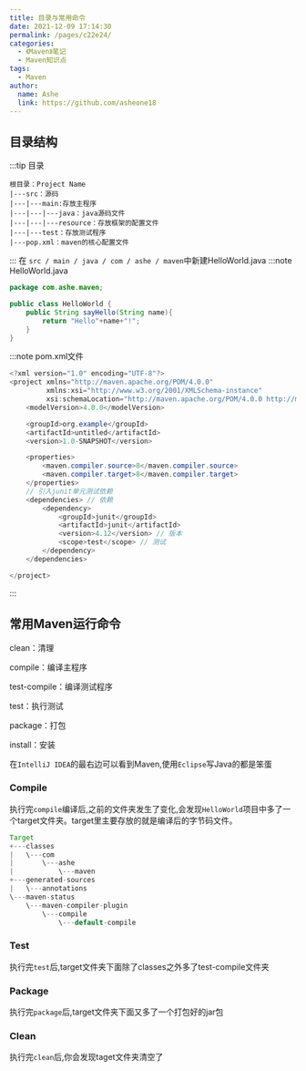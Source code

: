 ```yaml
---
title: 目录与常用命令
date: 2021-12-09 17:14:30
permalink: /pages/c22e24/
categories:
  - 《Maven》笔记
  - Maven知识点
tags:
  - Maven
author:
  name: Ashe
  link: https://github.com/asheone18
---
```


## 目录结构
:::tip 目录
```
根目录：Project Name
|---src：源码
|---|---main:存放主程序
|---|---|---java：java源码文件
|---|---|---resource：存放框架的配置文件
|---|---test：存放测试程序
|---pop.xml：maven的核心配置文件
```
:::
在 ``` src / main / java / com / ashe / maven ```中新建HelloWorld.java
:::note HelloWorld.java
```java
package com.ashe.maven;

public class HelloWorld {
    public String sayHello(String name){
        return "Hello"+name+"!";
    }
}
```

:::note pom.xml文件
```java
<?xml version="1.0" encoding="UTF-8"?>
<project xmlns="http://maven.apache.org/POM/4.0.0"
         xmlns:xsi="http://www.w3.org/2001/XMLSchema-instance"
         xsi:schemaLocation="http://maven.apache.org/POM/4.0.0 http://maven.apache.org/xsd/maven-4.0.0.xsd">
    <modelVersion>4.0.0</modelVersion>

    <groupId>org.example</groupId>
    <artifactId>untitled</artifactId>
    <version>1.0-SNAPSHOT</version>

    <properties>
        <maven.compiler.source>8</maven.compiler.source>
        <maven.compiler.target>8</maven.compiler.target>
    </properties>
    // 引入junit单元测试依赖
    <dependencies> // 依赖
        <dependency>
            <groupId>junit</groupId> 
            <artifactId>junit</artifactId>
            <version>4.12</version> // 版本
            <scope>test</scope> // 测试
        </dependency>
    </dependencies>

</project>
```
:::

## 常用Maven运行命令

clean：清理

compile：编译主程序

test-compile：编译测试程序

test：执行测试

package：打包

install：安装

在`IntelliJ IDEA`的最右边可以看到Maven,使用`Eclipse`写Java的都是笨蛋

### Compile

执行完`compile`编译后,之前的文件夹发生了变化,会发现`HelloWorld`项目中多了一个target文件夹。target里主要存放的就是编译后的字节码文件。
```java
Target
+---classes
|   \---com
|       \---ashe
|           \---maven
+---generated-sources
|   \---annotations
\---maven-status
    \---maven-compiler-plugin
        \---compile
            \---default-compile
```

### Test
执行完`test`后,target文件夹下面除了classes之外多了test-compile文件夹

### Package
执行完`package`后,target文件夹下面又多了一个打包好的jar包

### Clean 
执行完`clean`后,你会发现taget文件夹清空了